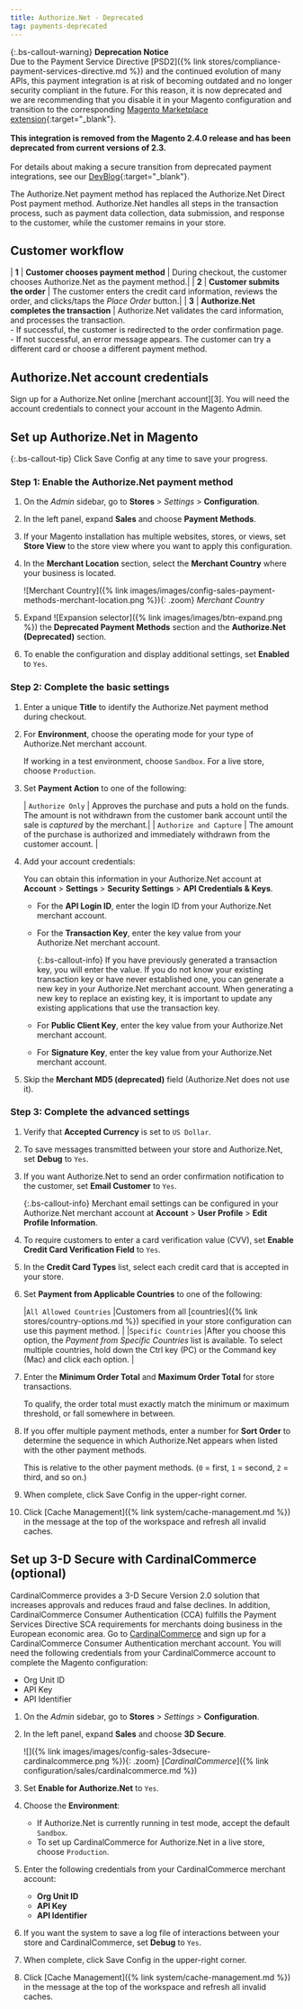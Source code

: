 ```yaml
---
title: Authorize.Net - Deprecated
tag: payments-deprecated
---
```


{:.bs-callout-warning}
**Deprecation Notice** <br/>
Due to the Payment Service Directive [PSD2]({% link stores/compliance-payment-services-directive.md %}) and the continued evolution of many APIs, this payment integration is at risk of becoming outdated and no longer security compliant in the future. For this reason, it is now deprecated and we are recommending that you disable it in your Magento configuration and transition to the corresponding [Magento Marketplace extension](https://marketplace.magento.com/catalogsearch/result/?q=authorize.net){:target="_blank"}.<br/><br/>**This integration is removed from the Magento 2.4.0 release and has been deprecated from current versions of 2.3.**<br/><br/>
For details about making a secure transition from deprecated payment integrations, see our [DevBlog](https://community.magento.com/t5/Magento-DevBlog/Deprecation-of-Magento-core-payment-integrations/ba-p/426445){:target="_blank"}.

The Authorize.Net payment method has replaced the Authorize.Net Direct Post payment method. Authorize.Net handles all steps in the transaction process, such as payment data collection, data submission, and response to the customer, while the customer remains in your store.

## Customer workflow

| **1** | **Customer chooses payment method** | During checkout, the customer chooses Authorize.Net as the payment method.|
| **2** | **Customer submits the order** | The customer enters the credit card information, reviews the order, and clicks/taps the _Place Order_ button.|
| **3** | **Authorize.Net completes the transaction** | Authorize.Net validates the card information, and processes the transaction. <br/>- If successful, the customer is redirected to the order confirmation page.<br/>- If not successful, an error message appears. The customer can try a different card or choose a different payment method.

## Authorize.Net account credentials

Sign up for a Authorize.Net online [merchant account][3]. You will need the account credentials to connect your account in the Magento Admin.

## Set up Authorize.Net in Magento

{:.bs-callout-tip}
Click <span class="btn">Save Config</span> at any time to save your progress.

### Step 1: Enable the Authorize.Net payment method

1. On the _Admin_ sidebar, go to **Stores** > _Settings_ > **Configuration**.

1. In the left panel, expand **Sales** and choose **Payment Methods**.

1. If your Magento installation has multiple websites, stores, or views, set **Store View** to the store view where you want to apply this configuration.

1. In the **Merchant Location** section, select the **Merchant Country** where your business is located.

   ![Merchant Country]({% link images/images/config-sales-payment-methods-merchant-location.png %}){: .zoom}
   _Merchant Country_

1. Expand ![Expansion selector]({% link images/images/btn-expand.png %}) the **Deprecated Payment Methods** section and the **Authorize.Net (Deprecated)** section.

1. To enable the configuration and display additional settings, set **Enabled** to `Yes`.

### Step 2: Complete the basic settings

1. Enter a unique **Title** to identify the Authorize.Net payment method during checkout.

1. For **Environment**, choose the operating mode for your type of Authorize.Net merchant account.

   If working in a test environment, choose `Sandbox`. For a live store, choose `Production`.

1. Set **Payment Action** to one of the following:

   | `Authorize Only` | Approves the purchase and puts a hold on the funds. The amount is not withdrawn from the customer bank account until the sale is _captured_ by the merchant.|
   | `Authorize and Capture` | The amount of the purchase is authorized and immediately withdrawn from the customer account. |

1. Add your account credentials:

   You can obtain this information in your Authorize.Net account at **Account** > **Settings** > **Security Settings** > **API Credentials & Keys**.

   - For the **API Login ID**, enter the login ID from your Authorize.Net merchant account.

   - For the **Transaction Key**, enter the key value from your Authorize.Net merchant account.

      {:.bs-callout-info}
      If you have previously generated a transaction key, you will enter the value. If you do not know your existing transaction key or have never established one, you can generate a new key in your Authorize.Net merchant account. When generating a new key to replace an existing key, it is important to update any existing applications that use the transaction key.

   - For **Public Client Key**, enter the key value from your Authorize.Net merchant account.

   - For **Signature Key**, enter the key value from your Authorize.Net merchant account.

1. Skip the **Merchant MD5 (deprecated)** field (Authorize.Net does not use it).

### Step 3: Complete the advanced settings

1. Verify that **Accepted Currency** is set to `US Dollar`.

1. To save messages transmitted between your store and Authorize.Net, set **Debug** to `Yes`.

1. If you want Authorize.Net to send an order confirmation notification to the customer, set **Email Customer** to `Yes`.

   {:.bs-callout-info}
   Merchant email settings can be configured in your Authorize.Net merchant account at **Account** > **User Profile** > **Edit Profile Information**.

1. To require customers to enter a card verification value (CVV), set **Enable Credit Card Verification Field** to `Yes`.

1. In the **Credit Card Types** list, select each credit card that is accepted in your store.

1. Set **Payment from Applicable Countries** to one of the following:

   |`All Allowed Countries` |Customers from all [countries]({% link stores/country-options.md %}) specified in your store configuration can use this payment method. |
   |`Specific Countries` |After you choose this option, the _Payment from Specific Countries_ list is available. To select multiple countries, hold down the Ctrl key (PC) or the Command key (Mac) and click each option. |

1. Enter the **Minimum Order Total** and **Maximum Order Total** for store transactions.

   To qualify, the order total must exactly match the minimum or maximum threshold, or fall somewhere in between.

1. If you offer multiple payment methods, enter a number for **Sort Order** to determine the sequence in which Authorize.Net appears when listed with the other payment methods.

   This is relative to the other payment methods. (`0` = first, `1` = second, `2` = third, and so on.)

1. When complete, click <span class="btn">Save Config</span> in the upper-right corner.

1. Click [Cache Management]({% link system/cache-management.md %}) in the message at the top of the workspace and refresh all invalid caches.

## Set up 3-D Secure with CardinalCommerce (optional)

CardinalCommerce provides a 3-D Secure Version 2.0 solution that increases approvals and reduces fraud and false declines. In addition, CardinalCommerce Consumer Authentication (CCA) fulfills the Payment Services Directive SCA requirements for merchants doing business in the European economic area. Go to [CardinalCommerce][2] and sign up for a CardinalCommerce Consumer Authentication merchant account. You will need the following credentials from your CardinalCommerce account to complete the Magento configuration:

- Org Unit ID
- API Key
- API Identifier

1. On the _Admin_ sidebar, go to **Stores** > _Settings_ > **Configuration**.

1. In the left panel, expand **Sales** and choose **3D Secure**.

   ![]({% link images/images/config-sales-3dsecure-cardinalcommerce.png %}){: .zoom}
   [_CardinalCommerce_]({% link configuration/sales/cardinalcommerce.md %})

1. Set **Enable for Authorize.Net** to `Yes`.

1. Choose the **Environment**:

   - If Authorize.Net is currently running in test mode, accept the default `Sandbox`.
   - To set up CardinalCommerce for Authorize.Net in a live store, choose `Production`.

1. Enter the following credentials from your CardinalCommerce merchant account:

   - **Org Unit ID**
   - **API Key**
   - **API Identifier**

1. If you want the system to save a log file of interactions between your store and  CardinalCommerce, set **Debug** to `Yes`.

1. When complete, click <span class="btn">Save Config</span> in the upper-right corner.

1. Click [Cache Management]({% link system/cache-management.md %}) in the message at the top of the workspace and refresh all invalid caches.

[1]: https://www.authorize.net/sign-up/pricing.html
[2]: https://www.cardinalcommerce.com/products/cardinal-consumer-authentication/for-merchants
